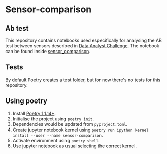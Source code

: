 # Sensor-comparison

## Ab test

This repository contains notebooks used especifically for analysing the AB test between sensors described in [Data Analyst Challenge](https://humanengineeeringhq.notion.site/Data-Analyst-Challenge-b8289a6eab6741a1a77577e07ad35f7c). The notebook can be found inside [sensor_comparison](./sensor_comparison/).

## Tests

By default Poetry creates a test folder, but for now there's no tests for this repository.

## Using poetry

1. Install [Poetry 1.1.14+](https://python-poetry.org/).
2. Initialise the project using `poetry init`.
3. Dependencies would be updated from `pyproject.toml`.
4. Create jupyter notebook kernel using `poetry run ipython kernel install --user --name sensor-comparison`.
5. Activate environment using `poetry shell`.
6. Use jupyter notebook as usual selecting the correct kernel.
